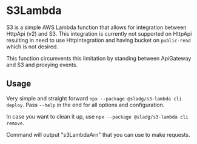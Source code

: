 # S3Lambda

S3 is a simple AWS Lambda function that allows for integration between HttpApi (v2) and S3. This integration is currently not supported on HttpApi resulting in need to use HttpIntegration and having bucket on `public-read` which is not desired.

This function circumvents this limitation by standing between ApiGateway and S3 and proxying events.

## Usage

Very simple and straight forward `npx --package @sladg/s3-lambda cli deploy`. Pass `--help` in the end for all options and configuration.

In case you want to clean it up, use `npx --package @sladg/s3-lambda cli remove`.

Command will output "s3LambdaArn" that you can use to make requests.
